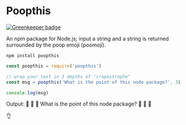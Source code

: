 # Poopthis

[![Greenkeeper badge](https://badges.greenkeeper.io/Charlotteis/poopthis.svg)](https://greenkeeper.io/)

An npm package for Node.js; input a string and a string is returned surrounded
by the poop emoji (poomoji).

`npm install poopthis`

```javascript
const poopthis = require('poopthis')

// wrap your text in 3 depths of "crapostrophe"
const msg = poopthis('What is the point of this node package?', 3)

console.log(msg)
```

Output: :hankey: :hankey: :hankey: What is the point of this node package? :hankey: :hankey: :hankey:

:ok_hand:
